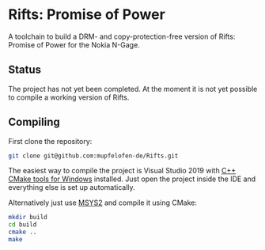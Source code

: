 # Rifts: Promise of Power

A toolchain to build a DRM- and copy-protection-free version of Rifts:
Promise of Power for the Nokia N-Gage.

## Status

The project  has not  yet been completed.  At the moment  it is  not yet
possible to compile a working version of Rifts.

## Compiling

First clone the repository:
```bash
git clone git@github.com:mupfelofen-de/Rifts.git
```

The easiest way to compile the project is Visual Studio 2019 with [C++
CMake tools for
Windows](https://docs.microsoft.com/en-us/cpp/build/cmake-projects-in-visual-studio?view=vs-2019#installation)
installed. Just open the project inside the IDE and everything else is
set up automatically.

Alternatively just use [MSYS2](https://www.msys2.org/) and compile it using CMake:
```bash
mkdir build
cd build
cmake ..
make
```

